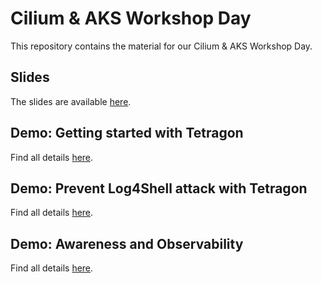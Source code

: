 # Cilium & AKS Workshop Day

This repository contains the material for our Cilium & AKS Workshop Day.

## Slides

The slides are available [here](./aks-cilium-workshop-day-tetragon.pdf).

## Demo: Getting started with Tetragon

Find all details [here](demo/tetragon-101.md).

## Demo: Prevent Log4Shell attack with Tetragon

Find all details [here](demo/log4shell.md).

## Demo: Awareness and Observability

Find all details [here](demo/observability.md).
